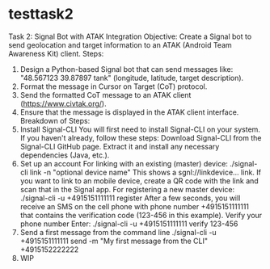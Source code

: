 # testtask2

Task 2: Signal Bot with ATAK Integration
  Objective: Create a Signal bot to send geolocation and target information to an ATAK (Android Team Awareness Kit) client.
Steps:
 1. Design a Python-based Signal bot that can send messages like:
   "48.567123 39.87897 tank" (longitude, latitude, target description).
 2. Format the message in Cursor on Target (CoT) protocol.
 3. Send the formatted CoT message to an ATAK client (https://www.civtak.org/).
 4. Ensure that the message is displayed in the ATAK client interface.
Breakdown of Steps:
 1. Install Signal-CLI
  You will first need to install Signal-CLI on your system. If you haven't already, follow these steps:
  Download Signal-CLI from the Signal-CLI GitHub page.
  Extract it and install any necessary dependencies (Java, etc.).
 2. Set up an account
  For linking with an existing (master) device:
    ./signal-cli link -n "optional device name"
  This shows a sgnl://linkdevice… link. If you want to link to an mobile device, create a QR code with the link and scan that in the Signal app.
  For registering a new master device:
    ./signal-cli -u +4915151111111 register
  After a few seconds, you will receive an SMS on the cell phone with phone number +4915151111111 that contains the verification code (123-456 in this example). Verify your phone number Enter:
    ./signal-cli -u +4915151111111 verify 123-456
 3. Send a first message from the command line
    ./signal-cli -u +4915151111111 send -m "My first message from the CLI" +4915152222222
 4. WIP
